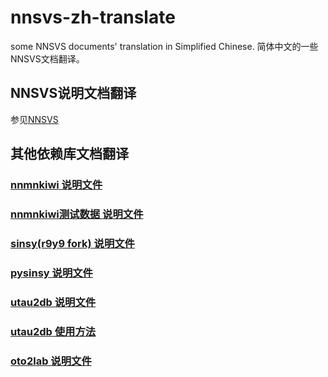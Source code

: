 # nnsvs-zh-translate
some NNSVS documents' translation in Simplified Chinese. 简体中文的一些NNSVS文档翻译。 

## NNSVS说明文档翻译

参见[NNSVS](/nnsvs-zh-translate/nnsvs/)

## 其他依赖库文档翻译

### [nnmnkiwi 说明文件](/nnsvs-zh-translate/other/nnmnkiwi-README.html)

### [nnmnkiwi测试数据 说明文件](/nnsvs-zh-translate/other/nnmnkiwi-tests-data-README.html)

### [sinsy(r9y9 fork) 说明文件](/nnsvs-zh-translate/other/sinsy-README.html)

### [pysinsy 说明文件](/nnsvs-zh-translation/other/pysinsy-README.html)

### [utau2db 说明文件](/nnsvs-zh-translation/other/utau2db-README.html)

### [utau2db 使用方法](/nnsvs-zh-translation/other/utau2db-HOWTOUSE.html)

### [oto2lab 说明文件](/nnsvs-zh-translation/other/oto2lab-README.html)



